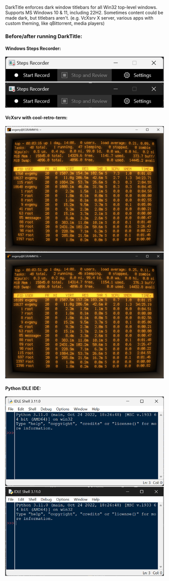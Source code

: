 
DarkTitle enforces dark window titlebars for all Win32 top-level windows. Supports MS Windows 10 & 11, including 22H2.
Sometimes content could be made dark, but titlebars aren't. (e.g. VcXsrv X server, various apps with custom theming, like qBittorrent, media players)

### Before/after running DarkTitle:
#### Windows Steps Recorder:
 ![Origincal Windows Steps Recorder](screenshots/psr.exe-before.png) 
 ![Steps Recorder with DarkTitle running](screenshots/psr.exe-after.png)

#### VcXsrv with cool-retro-term:
 ![Origincal VcXsrv with cool-retro-term](screenshots/VcXsrv-before.png) 
 ![VcXsrv with cool-retro-term with DarkTitle running](screenshots/VcXsrv-after.png)

#### Python IDLE IDE:
 ![Origincal Python IDLE IDE](screenshots/IDLE-before.png) 
 ![Python IDLE IDE with DarkTitle running](screenshots/IDLE-after.png)
